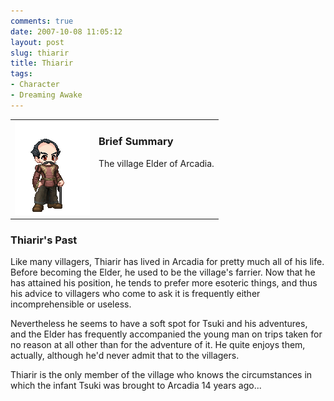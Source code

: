 ```yaml
---
comments: true
date: 2007-10-08 11:05:12
layout: post
slug: thiarir
title: Thiarir
tags:
- Character
- Dreaming Awake
---
```


<table border="0" cellspacing="10">
<tr>
<td valign="top"><img src="/fiction/characters/avatars/thiarir.png" /></td>
<td valign="top">
<h3>Brief Summary</h3>
<p>The village Elder of Arcadia. </p></td>
</tr>
</table>
<h3>Thiarir&#039;s Past</h3>
<p>Like many villagers, Thiarir has lived in Arcadia for pretty much all of his life. Before becoming the Elder, he used to be the village&#039;s farrier. Now that he has attained his position, he tends to prefer more esoteric things, and thus his advice to villagers who come to ask it is frequently either incomprehensible or useless. </p>
<p>Nevertheless he seems to have a soft spot for Tsuki and his adventures, and the Elder has frequently accompanied the young man on trips taken for no reason at all other than for the adventure of it. He quite enjoys them, actually, although he&#039;d never admit that to the villagers. </p>
<p>Thiarir is the only member of the village who knows the circumstances in which the infant Tsuki was brought to Arcadia 14 years ago...</p>
